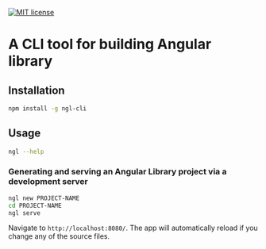[![MIT license](http://img.shields.io/badge/license-MIT-brightgreen.svg)](http://opensource.org/licenses/MIT)
# A CLI tool for building Angular library
## Installation
```bash
npm install -g ngl-cli
```
## Usage

```bash
ngl --help
```

### Generating and serving an Angular Library project via a development server

```bash
ngl new PROJECT-NAME
cd PROJECT-NAME
ngl serve
```
Navigate to `http://localhost:8080/`. The app will automatically reload if you change any of the source files.